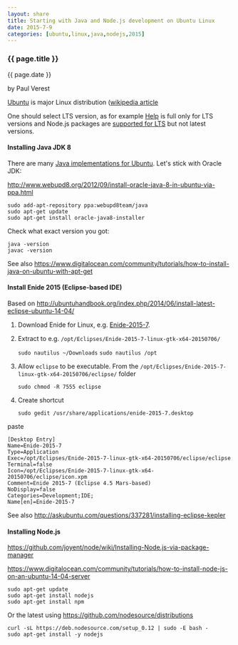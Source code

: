 ```yaml
---
layout: share
title: Starting with Java and Node.js development on Ubuntu Linux
date: 2015-7-9
categories: [ubuntu,linux,java,nodejs,2015]
---
```



### {{ page.title }}

<p class="meta">{{ page.date }}</p> by Paul Verest

[Ubuntu](http://www.ubuntu.com/) is major Linux distribution 
([wikipedia article](https://en.wikipedia.org/wiki/Ubuntu_(operating_system))

One should select LTS version, as for example [Help](https://help.ubuntu.com/)
is full only for LTS versions and Node.js packages are [supported for LTS](https://github.com/joyent/node/wiki/Installing-Node.js-via-package-manager)
but not latest versions.

#### Installing Java JDK 8

There are many [Java implementations for Ubuntu](https://help.ubuntu.com/community/Java).
Let's stick with Oracle JDK:

<http://www.webupd8.org/2012/09/install-oracle-java-8-in-ubuntu-via-ppa.html>

	sudo add-apt-repository ppa:webupd8team/java
	sudo apt-get update
	sudo apt-get install oracle-java8-installer
	
Check what exact version you got:

	java -version
	javac -version	

See also <https://www.digitalocean.com/community/tutorials/how-to-install-java-on-ubuntu-with-apt-get>

#### Install Enide 2015 (Eclipse-based IDE)

Based on <http://ubuntuhandbook.org/index.php/2014/06/install-latest-eclipse-ubuntu-14-04/>

1. Download Enide for Linux, e.g. [Enide-2015-7](http://sourceforge.net/projects/nodeclipse/files/Enide-2015/7/Enide-2015-7-linux-gtk-x64-20150706.zip/download).
2. Extract to e.g. `/opt/Eclipses/Enide-2015-7-linux-gtk-x64-20150706/`

	`sudo nautilus ~/Downloads`
	`sudo nautilus /opt`

3. Allow `eclipse` to be executable. From the `/opt/Eclipses/Enide-2015-7-linux-gtk-x64-20150706/eclipse/` folder

	`sudo chmod -R 7555 eclipse`
	
4. Create shortcut

	`sudo gedit /usr/share/applications/enide-2015-7.desktop`
	
paste

	[Desktop Entry]
	Name=Enide-2015-7
	Type=Application
	Exec=/opt/Eclipses/Enide-2015-7-linux-gtk-x64-20150706/eclipse/eclipse
	Terminal=false
	Icon=/opt/Eclipses/Enide-2015-7-linux-gtk-x64-20150706/eclipse/icon.xpm
	Comment=Enide 2015-7 (Eclipse 4.5 Mars-based)
	NoDisplay=false
	Categories=Development;IDE;
	Name[en]=Enide-2015-7

See also <http://askubuntu.com/questions/337281/installing-eclipse-kepler>

#### Installing Node.js

<https://github.com/joyent/node/wiki/Installing-Node.js-via-package-manager>

<https://www.digitalocean.com/community/tutorials/how-to-install-node-js-on-an-ubuntu-14-04-server>

	sudo apt-get update
	sudo apt-get install nodejs
	sudo apt-get install npm
	
Or the latest using <https://github.com/nodesource/distributions>
	
	curl -sL https://deb.nodesource.com/setup_0.12 | sudo -E bash -
	sudo apt-get install -y nodejs	
	
	